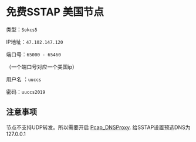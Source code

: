 # 免费SSTAP 美国节点

类型：`Sokcs5`

IP地址：`47.102.147.120`

端口号：`65000 - 65460`

（一个端口号对应一个美国ip）

用户名 ：`uuccs`

密码：`uuccs2019`

## 注意事项

节点不支持UDP转发。所以需要开启 [Pcap_DNSProxy](https://github.com/chengr28/Pcap_DNSProxy).
给SSTAP设置预选DNS为 127.0.0.1





